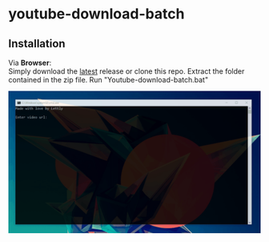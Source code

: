 # youtube-download-batch

## Installation

Via **Browser**: <br>
Simply download the [latest](https://github.com/Lettly/youtube-download-batch/archive/master.zip) release or clone this repo.
Extract the folder contained in the zip file.
Run "Youtube-download-batch.bat"


![](https://raw.githubusercontent.com/Lettly/Wiki-file/master/youtube-download-batch/Yt-dl.gif)
